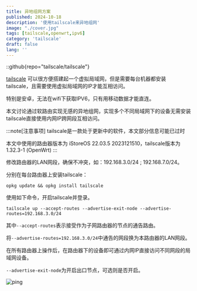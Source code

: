 ```yaml
---
title: 异地组网方案
published: 2024-10-18 
description: '使用tailscale来异地组网'
image: "./cover.jpg"
tags: [tailscale,openwrt,ipv6]
category: 'tailscale'
draft: false 
lang: ''
---
```


::github{repo="tailscale/tailscale"}

[tailscale](https://tailscale.com/) 可以很方便搭建起一个虚拟局域网，但是需要每台机器都安装tailscale，且需要使用虚拟局域网的IP才能互相访问。

特别是安卓，无法在wifi下获取IPV6，只有用移动数据才能直连。

本文讨论通过软路由实现无感的异地组网，实现多个不同局域网下的设备无需安装tailscale直接使用内网IP跨网段互相访问。

:::note[注意事项]
tailscale是一款处于更新中的软件，本文部分信息可能已过时

本文中使用的路由器版本为 iStoreOS 22.03.5 2023121510，tailscale版本为 1.32.3-1 (OpenWrt)
:::

修改路由器的LAN网段，确保不冲突，如：192.168.3.0/24 ; 192.168.7.0/24。

分别在每台路由器上安装tailscale：
```shell 
opkg update && opkg install tailscale
```

使用如下命令，开启tailscale并登录。
```shell
tailscale up --accept-routes --advertise-exit-node --advertise-routes=192.168.3.0/24
```

其中```--accept-routes```表示接受作为子网路由器的节点的通告路由。

将```--advertise-routes=192.168.3.0/24```中通告的网段换为本路由器的LAN网段。

在所有路由器上操作后，在路由器下的设备即可通过内网IP直接访问不同网段的局域网设备。

```--advertise-exit-node```为开启出口节点，可选则是否开启。

![ping](ping.png)